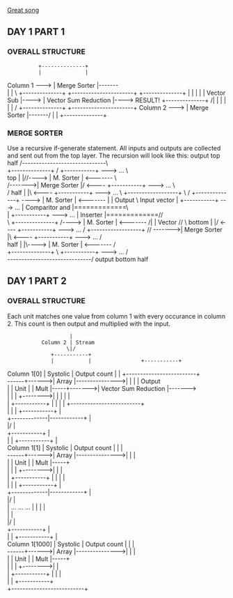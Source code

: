 [Great song](https://www.youtube.com/watch?v=BJhF0L7pfo8&pp=ygUMc2VhIHNoYW50eSAy)

## DAY 1 PART 1

### OVERALL STRUCTURE

              +--------------+
              |              |
Column 1 ---> | Merge Sorter |-------\
              |              |        \ +--------------+      +----------------------+
              +--------------+         \|              |      |                      |
                                        |  Vector Sub  |----> | Vector Sum Reduction |----> RESULT!
              +--------------+         /|              |      |                      |
              |              |        / +--------------+      +----------------------+
Column 2 ---> | Merge Sorter |-------/
              |              |
              +--------------+

### MERGE SORTER


Use a recursive if-generate statement. All inputs and outputs are collected and sent out from the top layer. 
The recursion will look like this:
                                                    output top half
                                          /------------------------------\   
                        +--------------+ /      +-----------+ ---> ...    \     
                 top    |              |//----> | M. Sorter | <-------     \    
               /------->| Merge Sorter |/ <---- +-----------+ ---> ...      \             
              /  half   |              |\ <---- +-----------+ ---> ...       \ +------------------+           \\
             /          +--------------+ \----> | M. Sorter | <-------        \|                  |  Output    \\
Input vector |                                  +-----------+ ---> ...         |  Comparitor and  |=============\\    
             |                                  +-----------+ ---> ...         |     Inserter     |=============//    
             \          +--------------+ /----> | M. Sorter | <-------        /|                  |  Vector    //
              \  bottom |              |/ <---- +-----------+ ---> ...       / +------------------+           // 
               \------->| Merge Sorter |\ <---- +-----------+ ---> ...      /              
                 half   |              |\\----> | M. Sorter | <-------     /                
                        +--------------+ \      +-----------+ ---> ...    /      
                                          \------------------------------/
                                                    output bottom half


## DAY 1 PART 2

### OVERALL STRUCTURE
Each unit matches one value from column 1 with every occurance in column 2. This count is then output and multiplied with the input.

                        |                                                 
               Column 2 | Stream                                         
                       \|/                                               
                  +-----------+                                          
                  |           |                +-----------+                         
 Column 1[0]      |  Systolic | Output count   |           |              +-------------------------+                        
    ------+------>|   Array   |--------------->|           |              |                         | Output                   
          |       |    Unit   |                |   Mult    |-----+------->|   Vector Sum Reduction  |------->                        
          |       |           |      +-------->|           |     |        |                         |                  
          |       +-----------+      |         |           |     |        +-------------------------+            
          |             |            |         +-----------+     |                    
          +-------------|------------+                           |       
                       \|/                                       |       
                  +-----------+                                  |       
                  |           |                +-----------+     |                    
 Column 1[1]      |  Systolic | Output count   |           |     |                                
    ------+------>|   Array   |--------------->|           |     |                             
          |       |    Unit   |                |   Mult    |-----+                         
          |       |           |      +-------->|           |     |                          
          |       +-----------+      |         |           |     |                    
          |             |            |         +-----------+     |                     
          +-------------|------------+                           |       
                       \|/                                       |       
                                                                 |
                   ... ... ...                                   |
                                                                 |
                        |                                        |        
                        |                                        |       
                       \|/                                       |       
                  +-----------+                                  |       
                  |           |                +-----------+     |                    
 Column 1[1000]   |  Systolic | Output count   |           |     |                                
    ------+------>|   Array   |--------------->|           |     |                             
          |       |    Unit   |                |   Mult    |-----+                         
          |       |           |      +-------->|           |                               
          |       +-----------+      |         |           |                         
          |                          |         +-----------+                          
          +--------------------------+                                  
